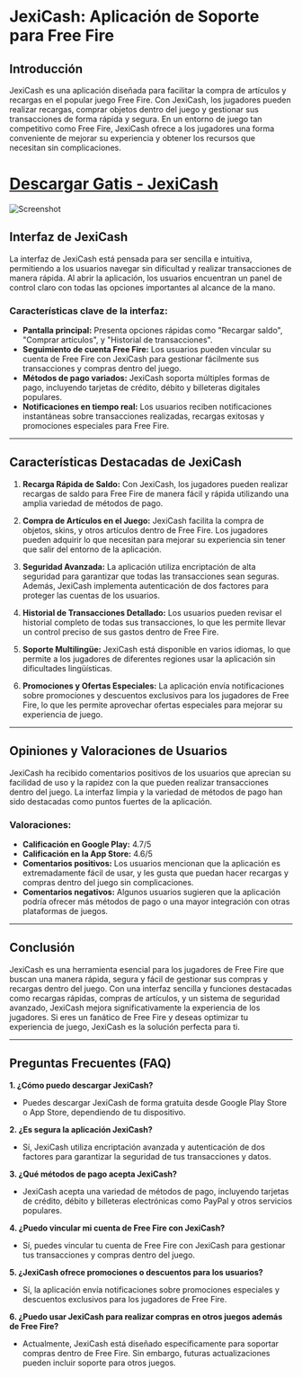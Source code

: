 # JexiCash: Aplicación de Soporte para Free Fire

## Introducción

JexiCash es una aplicación diseñada para facilitar la compra de artículos y recargas en el popular juego Free Fire. Con JexiCash, los jugadores pueden realizar recargas, comprar objetos dentro del juego y gestionar sus transacciones de forma rápida y segura. En un entorno de juego tan competitivo como Free Fire, JexiCash ofrece a los jugadores una forma conveniente de mejorar su experiencia y obtener los recursos que necesitan sin complicaciones.

# [Descargar Gatis - JexiCash](https://shorturl.at/qoK99)
![Screenshot](https://encrypted-tbn0.gstatic.com/images?q=tbn:ANd9GcRaVJx03Ws7AZiDdOvdqkR1JWmTMkJlmx1lSA&s)

## Interfaz de JexiCash

La interfaz de JexiCash está pensada para ser sencilla e intuitiva, permitiendo a los usuarios navegar sin dificultad y realizar transacciones de manera rápida. Al abrir la aplicación, los usuarios encuentran un panel de control claro con todas las opciones importantes al alcance de la mano.

### Características clave de la interfaz:
- **Pantalla principal:** Presenta opciones rápidas como "Recargar saldo", "Comprar artículos", y "Historial de transacciones".
- **Seguimiento de cuenta Free Fire:** Los usuarios pueden vincular su cuenta de Free Fire con JexiCash para gestionar fácilmente sus transacciones y compras dentro del juego.
- **Métodos de pago variados:** JexiCash soporta múltiples formas de pago, incluyendo tarjetas de crédito, débito y billeteras digitales populares.
- **Notificaciones en tiempo real:** Los usuarios reciben notificaciones instantáneas sobre transacciones realizadas, recargas exitosas y promociones especiales para Free Fire.

---

## Características Destacadas de JexiCash

1. **Recarga Rápida de Saldo:** Con JexiCash, los jugadores pueden realizar recargas de saldo para Free Fire de manera fácil y rápida utilizando una amplia variedad de métodos de pago.

2. **Compra de Artículos en el Juego:** JexiCash facilita la compra de objetos, skins, y otros artículos dentro de Free Fire. Los jugadores pueden adquirir lo que necesitan para mejorar su experiencia sin tener que salir del entorno de la aplicación.

3. **Seguridad Avanzada:** La aplicación utiliza encriptación de alta seguridad para garantizar que todas las transacciones sean seguras. Además, JexiCash implementa autenticación de dos factores para proteger las cuentas de los usuarios.

4. **Historial de Transacciones Detallado:** Los usuarios pueden revisar el historial completo de todas sus transacciones, lo que les permite llevar un control preciso de sus gastos dentro de Free Fire.

5. **Soporte Multilingüe:** JexiCash está disponible en varios idiomas, lo que permite a los jugadores de diferentes regiones usar la aplicación sin dificultades lingüísticas.

6. **Promociones y Ofertas Especiales:** La aplicación envía notificaciones sobre promociones y descuentos exclusivos para los jugadores de Free Fire, lo que les permite aprovechar ofertas especiales para mejorar su experiencia de juego.

---

## Opiniones y Valoraciones de Usuarios

JexiCash ha recibido comentarios positivos de los usuarios que aprecian su facilidad de uso y la rapidez con la que pueden realizar transacciones dentro del juego. La interfaz limpia y la variedad de métodos de pago han sido destacadas como puntos fuertes de la aplicación.

### Valoraciones:
- **Calificación en Google Play:** 4.7/5
- **Calificación en la App Store:** 4.6/5
- **Comentarios positivos:** Los usuarios mencionan que la aplicación es extremadamente fácil de usar, y les gusta que puedan hacer recargas y compras dentro del juego sin complicaciones.
- **Comentarios negativos:** Algunos usuarios sugieren que la aplicación podría ofrecer más métodos de pago o una mayor integración con otras plataformas de juegos.

---

## Conclusión

JexiCash es una herramienta esencial para los jugadores de Free Fire que buscan una manera rápida, segura y fácil de gestionar sus compras y recargas dentro del juego. Con una interfaz sencilla y funciones destacadas como recargas rápidas, compras de artículos, y un sistema de seguridad avanzado, JexiCash mejora significativamente la experiencia de los jugadores. Si eres un fanático de Free Fire y deseas optimizar tu experiencia de juego, JexiCash es la solución perfecta para ti.

---

## Preguntas Frecuentes (FAQ)

**1. ¿Cómo puedo descargar JexiCash?**
   - Puedes descargar JexiCash de forma gratuita desde Google Play Store o App Store, dependiendo de tu dispositivo.

**2. ¿Es segura la aplicación JexiCash?**
   - Sí, JexiCash utiliza encriptación avanzada y autenticación de dos factores para garantizar la seguridad de tus transacciones y datos.

**3. ¿Qué métodos de pago acepta JexiCash?**
   - JexiCash acepta una variedad de métodos de pago, incluyendo tarjetas de crédito, débito y billeteras electrónicas como PayPal y otros servicios populares.

**4. ¿Puedo vincular mi cuenta de Free Fire con JexiCash?**
   - Sí, puedes vincular tu cuenta de Free Fire con JexiCash para gestionar tus transacciones y compras dentro del juego.

**5. ¿JexiCash ofrece promociones o descuentos para los usuarios?**
   - Sí, la aplicación envía notificaciones sobre promociones especiales y descuentos exclusivos para los jugadores de Free Fire.

**6. ¿Puedo usar JexiCash para realizar compras en otros juegos además de Free Fire?**
   - Actualmente, JexiCash está diseñado específicamente para soportar compras dentro de Free Fire. Sin embargo, futuras actualizaciones pueden incluir soporte para otros juegos.

